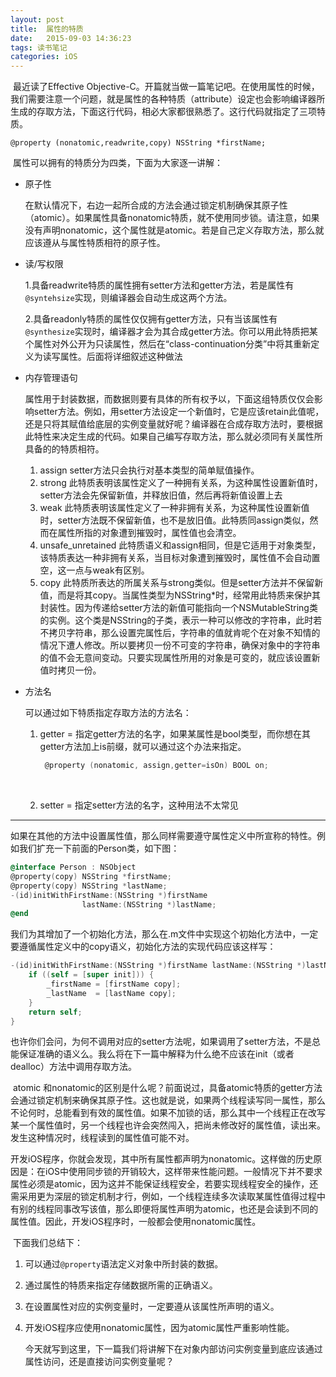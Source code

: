 ```yaml
---
layout: post
title:  属性的特质
date:   2015-09-03 14:36:23
tags: 读书笔记
categories: iOS
---
```

​    最近读了Effective Objective-C。开篇就当做一篇笔记吧。在使用属性的时候，我们需要注意一个问题，就是属性的各种特质（attribute）设定也会影响编译器所生成的存取方法，下面这行代码，相必大家都很熟悉了。这行代码就指定了三项特质。
<!-- more -->

```
@property (nonatomic,readwrite,copy) NSString *firstName;
```

​         属性可以拥有的特质分为四类，下面为大家逐一讲解：

- 原子性

  在默认情况下，右边一起所合成的方法会通过锁定机制确保其原子性（atomic）。如果属性具备nonatomic特质，就不使用同步锁。请注意，如果没有声明nonatomic，这个属性就是atomic。若是自己定义存取方法，那么就应该遵从与属性特质相符的原子性。

- 读/写权限

  1.具备readwrite特质的属性拥有setter方法和getter方法，若是属性有`@syntehsize`实现，则编译器会自动生成这两个方法。

  2.具备readonly特质的属性仅仅拥有getter方法，只有当该属性有`@synthesize`实现时，编译器才会为其合成getter方法。你可以用此特质把某个属性对外公开为只读属性，然后在“class-continuation分类”中将其重新定义为读写属性。后面将详细叙述这种做法

- 内存管理语句

  属性用于封装数据，而数据则要有具体的所有权予以，下面这组特质仅仅会影响setter方法。例如，用setter方法设定一个新值时，它是应该retain此值呢，还是只将其赋值给底层的实例变量就好呢？编译器在合成存取方法时，要根据此特性来决定生成的代码。如果自己编写存取方法，那么就必须同有关属性所具备的的特质相符。

  1. assign  setter方法只会执行对基本类型的简单赋值操作。
  2. strong  此特质表明该属性定义了一种拥有关系，为这种属性设置新值时，setter方法会先保留新值，并释放旧值，然后再将新值设置上去
  3. weak    此特质表明该属性定义了一种非拥有关系，为这种属性设置新值时，setter方法既不保留新值，也不是放旧值。此特质同assign类似，然而在属性所指的对象遭到摧毁时，属性值也会清空。
  4. unsafe\_unretained   此特质语义和assign相同，但是它适用于对象类型，该特质表达一种非拥有关系，当目标对象遭到摧毁时，属性值不会自动置空，这一点与weak有区别。
  5. copy   此特质所表达的所属关系与strong类似。但是setter方法并不保留新值，而是将其copy。当属性类型为NSString\*时，经常用此特质来保护其封装性。因为传递给setter方法的新值可能指向一个NSMutableString类的实例。这个类是NSString的子类，表示一种可以修改的字符串，此时若不拷贝字符串，那么设置完属性后，字符串的值就肯呢个在对象不知情的情况下遭人修改。所以要拷贝一份不可变的字符串，确保对象中的字符串的值不会无意间变动。只要实现属性所用的对象是可变的，就应该设置新值时拷贝一份。

- 方法名

  可以通过如下特质指定存取方法的方法名：

  1. getter = <name> 指定getter方法的名字，如果某属性是bool类型，而你想在其getter方法加上is前缀，就可以通过这个办法来指定。

	 ```objective-c
	  @property (nonatomic, assign,getter=isOn) BOOL on;
	 ```

	 ​

  2. setter = <name> 指定setter方法的名字，这种用法不太常见

---- 

  ​        如果在其他的方法中设置属性值，那么同样需要遵守属性定义中所宣称的特性。例如我们扩充一下前面的Person类，如下图：

  ```objective-c
  @interface Person : NSObject
  @property(copy) NSString *firstName;
  @property(copy) NSString *lastName;
  -(id)initWithFirstName:(NSString *)firstName
                  lastName:(NSString *)lastName;
  @end
  ```

  ​        我们为其增加了一个初始化方法，那么在.m文件中实现这个初始化方法中，一定要遵循属性定义中的copy语义，初始化方法的实现代码应该这样写：

  ```objective-c
  -(id)initWithFirstName:(NSString *)firstName lastName:(NSString *)lastName{
      if ((self = [super init])) {
          _firstName = [firstName copy];
          _lastName  = [lastName copy];
      }
      return self;
  }
  ```

  ​        也许你们会问，为何不调用对应的setter方法呢，如果调用了setter方法，不是总能保证准确的语义么。我么将在下一篇中解释为什么绝不应该在init（或者dealloc）方法中调用存取方法。

  ​         atomic 和nonatomic的区别是什么呢？前面说过，具备atomic特质的getter方法会通过锁定机制来确保其原子性。这也就是说，如果两个线程读写同一属性，那么不论何时，总能看到有效的属性值。如果不加锁的话，那么其中一个线程正在改写某一个属性值时，另一个线程也许会突然闯入，把尚未修改好的属性值，读出来。发生这种情况时，线程读到的属性值可能不对。

  ​         开发iOS程序，你就会发现，其中所有属性都声明为nonatomic。这样做的历史原因是：在iOS中使用同步锁的开销较大，这样带来性能问题。一般情况下并不要求属性必须是atomic，因为这并不能保证线程安全，若要实现线程安全的操作，还需采用更为深层的锁定机制才行，例如，一个线程连续多次读取某属性值得过程中有别的线程同事改写该值，那么即便将属性声明为atomic，也还是会读到不同的属性值。因此，开发iOS程序时，一般都会使用nonatomic属性。

  ​         下面我们总结下：

  1. 可以通过`@property`语法定义对象中所封装的数据。

  2. 通过属性的特质来指定存储数据所需的正确语义。

  3. 在设置属性对应的实例变量时，一定要遵从该属性所声明的语义。

  4. 开发iOS程序应使用nonatomic属性，因为atomic属性严重影响性能。

	 ​        今天就写到这里，下一篇我们将讲解下在对象内部访问实例变量到底应该通过属性访问，还是直接访问实例变量呢？


